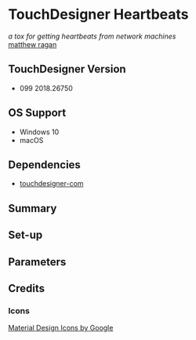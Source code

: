 # TouchDesigner Heartbeats
*a tox for getting heartbeats from network machines*  
[matthew ragan](https://matthewragan.com)


## TouchDesigner Version
* 099 2018.26750

## OS Support
* Windows 10
* macOS

## Dependencies
* [touchdesigner-com](https://github.com/raganmd/touchdesigner-com)

## Summary


## Set-up


## Parameters


## Credits

### Icons
[Material Design Icons by Google](https://material.io/tools/icons/?icon=save_alt&style=baseline)